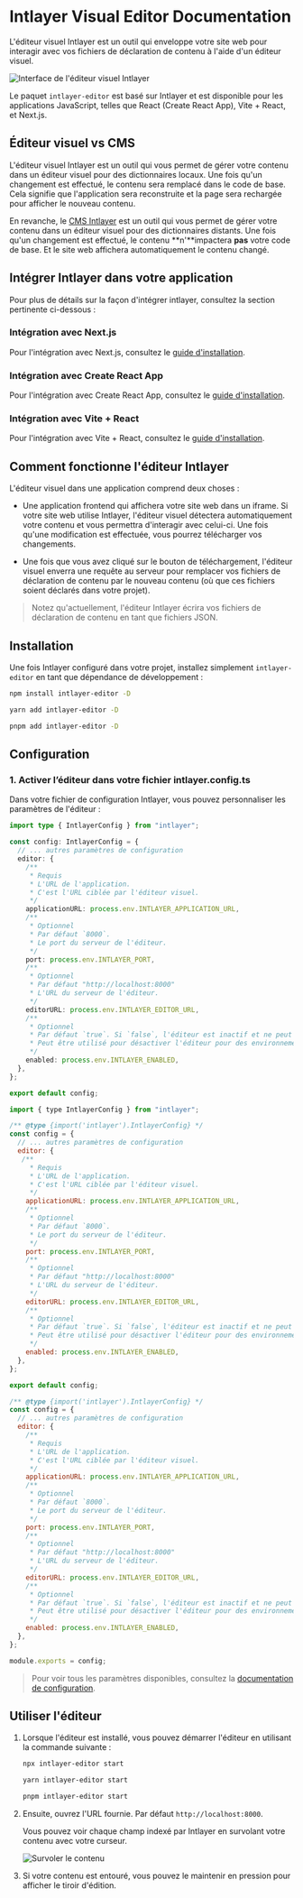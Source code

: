 # Intlayer Visual Editor Documentation

L'éditeur visuel Intlayer est un outil qui enveloppe votre site web pour interagir avec vos fichiers de déclaration de contenu à l'aide d'un éditeur visuel.

![Interface de l'éditeur visuel Intlayer](https://github.com/aymericzip/intlayer/blob/main/docs/assets/visual_editor.gif)

Le paquet `intlayer-editor` est basé sur Intlayer et est disponible pour les applications JavaScript, telles que React (Create React App), Vite + React, et Next.js.

## Éditeur visuel vs CMS

L'éditeur visuel Intlayer est un outil qui vous permet de gérer votre contenu dans un éditeur visuel pour des dictionnaires locaux. Une fois qu'un changement est effectué, le contenu sera remplacé dans le code de base. Cela signifie que l'application sera reconstruite et la page sera rechargée pour afficher le nouveau contenu.

En revanche, le [CMS Intlayer](https://github.com/aymericzip/intlayer/blob/main/docs/fr/intlayer_CMS.md) est un outil qui vous permet de gérer votre contenu dans un éditeur visuel pour des dictionnaires distants. Une fois qu'un changement est effectué, le contenu **n'**impactera **pas** votre code de base. Et le site web affichera automatiquement le contenu changé.

## Intégrer Intlayer dans votre application

Pour plus de détails sur la façon d'intégrer intlayer, consultez la section pertinente ci-dessous :

### Intégration avec Next.js

Pour l'intégration avec Next.js, consultez le [guide d'installation](https://github.com/aymericzip/intlayer/blob/main/docs/fr/intlayer_with_nextjs_15.md).

### Intégration avec Create React App

Pour l'intégration avec Create React App, consultez le [guide d'installation](https://github.com/aymericzip/intlayer/blob/main/docs/fr/intlayer_with_create_react_app.md).

### Intégration avec Vite + React

Pour l'intégration avec Vite + React, consultez le [guide d'installation](https://github.com/aymericzip/intlayer/blob/main/docs/fr/intlayer_with_vite+react.md).

## Comment fonctionne l'éditeur Intlayer

L'éditeur visuel dans une application comprend deux choses :

- Une application frontend qui affichera votre site web dans un iframe. Si votre site web utilise Intlayer, l'éditeur visuel détectera automatiquement votre contenu et vous permettra d'interagir avec celui-ci. Une fois qu'une modification est effectuée, vous pourrez télécharger vos changements.

- Une fois que vous avez cliqué sur le bouton de téléchargement, l'éditeur visuel enverra une requête au serveur pour remplacer vos fichiers de déclaration de contenu par le nouveau contenu (où que ces fichiers soient déclarés dans votre projet).

> Notez qu'actuellement, l'éditeur Intlayer écrira vos fichiers de déclaration de contenu en tant que fichiers JSON.

## Installation

Une fois Intlayer configuré dans votre projet, installez simplement `intlayer-editor` en tant que dépendance de développement :

```bash packageManager="npm"
npm install intlayer-editor -D
```

```bash packageManager="yarn"
yarn add intlayer-editor -D
```

```bash packageManager="pnpm"
pnpm add intlayer-editor -D
```

## Configuration

### 1. Activer l’éditeur dans votre fichier intlayer.config.ts

Dans votre fichier de configuration Intlayer, vous pouvez personnaliser les paramètres de l'éditeur :

```typescript fileName="intlayer.config.ts" codeFormat="typescript"
import type { IntlayerConfig } from "intlayer";

const config: IntlayerConfig = {
  // ... autres paramètres de configuration
  editor: {
    /**
     * Requis
     * L'URL de l'application.
     * C'est l'URL ciblée par l'éditeur visuel.
     */
    applicationURL: process.env.INTLAYER_APPLICATION_URL,
    /**
     * Optionnel
     * Par défaut `8000`.
     * Le port du serveur de l'éditeur.
     */
    port: process.env.INTLAYER_PORT,
    /**
     * Optionnel
     * Par défaut "http://localhost:8000"
     * L'URL du serveur de l'éditeur.
     */
    editorURL: process.env.INTLAYER_EDITOR_URL,
    /**
     * Optionnel
     * Par défaut `true`. Si `false`, l'éditeur est inactif et ne peut pas être accessible.
     * Peut être utilisé pour désactiver l'éditeur pour des environnements spécifiques pour des raisons de sécurité, comme la production.
     */
    enabled: process.env.INTLAYER_ENABLED,
  },
};

export default config;
```

```javascript fileName="intlayer.config.mjs" codeFormat="esm"
import { type IntlayerConfig } from "intlayer";

/** @type {import('intlayer').IntlayerConfig} */
const config = {
  // ... autres paramètres de configuration
  editor: {
   /**
     * Requis
     * L'URL de l'application.
     * C'est l'URL ciblée par l'éditeur visuel.
     */
    applicationURL: process.env.INTLAYER_APPLICATION_URL,
    /**
     * Optionnel
     * Par défaut `8000`.
     * Le port du serveur de l'éditeur.
     */
    port: process.env.INTLAYER_PORT,
    /**
     * Optionnel
     * Par défaut "http://localhost:8000"
     * L'URL du serveur de l'éditeur.
     */
    editorURL: process.env.INTLAYER_EDITOR_URL,
    /**
     * Optionnel
     * Par défaut `true`. Si `false`, l'éditeur est inactif et ne peut pas être accessible.
     * Peut être utilisé pour désactiver l'éditeur pour des environnements spécifiques pour des raisons de sécurité, comme la production.
     */
    enabled: process.env.INTLAYER_ENABLED,
  },
};

export default config;
```

```javascript fileName="intlayer.config.cjs" codeFormat="commonjs"
/** @type {import('intlayer').IntlayerConfig} */
const config = {
  // ... autres paramètres de configuration
  editor: {
    /**
     * Requis
     * L'URL de l'application.
     * C'est l'URL ciblée par l'éditeur visuel.
     */
    applicationURL: process.env.INTLAYER_APPLICATION_URL,
    /**
     * Optionnel
     * Par défaut `8000`.
     * Le port du serveur de l'éditeur.
     */
    port: process.env.INTLAYER_PORT,
    /**
     * Optionnel
     * Par défaut "http://localhost:8000"
     * L'URL du serveur de l'éditeur.
     */
    editorURL: process.env.INTLAYER_EDITOR_URL,
    /**
     * Optionnel
     * Par défaut `true`. Si `false`, l'éditeur est inactif et ne peut pas être accessible.
     * Peut être utilisé pour désactiver l'éditeur pour des environnements spécifiques pour des raisons de sécurité, comme la production.
     */
    enabled: process.env.INTLAYER_ENABLED,
  },
};

module.exports = config;
```

> Pour voir tous les paramètres disponibles, consultez la [documentation de configuration](https://github.com/aymericzip/intlayer/blob/main/docs/fr/configuration.md).

## Utiliser l'éditeur

1. Lorsque l'éditeur est installé, vous pouvez démarrer l'éditeur en utilisant la commande suivante :

   ```bash packageManager="npm"
   npx intlayer-editor start
   ```

   ```bash packageManager="yarn"
   yarn intlayer-editor start
   ```

   ```bash packageManager="pnpm"
   pnpm intlayer-editor start
   ```

2. Ensuite, ouvrez l'URL fournie. Par défaut `http://localhost:8000`.

   Vous pouvez voir chaque champ indexé par Intlayer en survolant votre contenu avec votre curseur.

   ![Survoler le contenu](https://github.com/aymericzip/intlayer/blob/main/docs/assets/intlayer_editor_hover_content.png)

3. Si votre contenu est entouré, vous pouvez le maintenir en pression pour afficher le tiroir d'édition.
